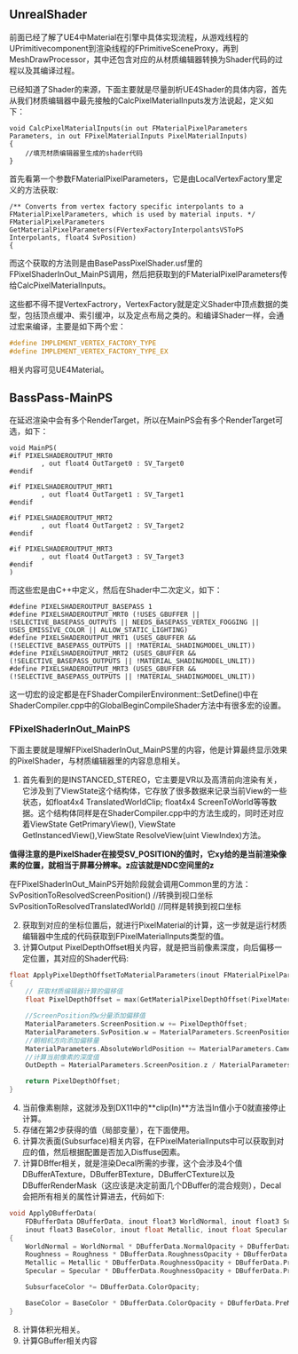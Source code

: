 ## UnrealShader
前面已经了解了UE4中Material在引擎中具体实现流程，从游戏线程的UPrimitivecomponent到渲染线程的FPrimitiveSceneProxy，再到MeshDrawProcessor，其中还包含对应的从材质编辑器转换为Shader代码的过程以及其编译过程。

已经知道了Shader的来源，下面主要就是尽量剖析UE4Shader的具体内容，首先从我们材质编辑器中最先接触的CalcPixelMaterialInputs发方法说起，定义如下：
```hlsl
void CalcPixelMaterialInputs(in out FMaterialPixelParameters Parameters, in out FPixelMaterialInputs PixelMaterialInputs)
{
    //填充材质编辑器里生成的shader代码
}
```
首先看第一个参数FMaterialPixelParameters，它是由LocalVertexFactory里定义的方法获取:
```hlsl
/** Converts from vertex factory specific interpolants to a FMaterialPixelParameters, which is used by material inputs. */
FMaterialPixelParameters GetMaterialPixelParameters(FVertexFactoryInterpolantsVSToPS Interpolants, float4 SvPosition)
{
```

而这个获取的方法则是由BasePassPixelShader.usf里的FPixelShaderInOut_MainPS调用，然后把获取到的FMaterialPixelParameters传给CalcPixelMaterialInputs。

这些都不得不提VertexFactrory，VertexFactory就是定义Shader中顶点数据的类型，包括顶点缓冲、索引缓冲，以及定点布局之类的。和编译Shader一样，会通过宏来编译，主要是如下两个宏：
```cpp
#define IMPLEMENT_VERTEX_FACTORY_TYPE
#define IMPLEMENT_VERTEX_FACTORY_TYPE_EX
```
相关内容可见UE4Material。

## BassPass-MainPS
在延迟渲染中会有多个RenderTarget，所以在MainPS会有多个RenderTarget可选，如下：
```hlsl
void MainPS(
#if PIXELSHADEROUTPUT_MRT0
		, out float4 OutTarget0 : SV_Target0
#endif

#if PIXELSHADEROUTPUT_MRT1
		, out float4 OutTarget1 : SV_Target1
#endif

#if PIXELSHADEROUTPUT_MRT2
		, out float4 OutTarget2 : SV_Target2
#endif

#if PIXELSHADEROUTPUT_MRT3
		, out float4 OutTarget3 : SV_Target3
#endif
)
```
而这些宏是由C++中定义，然后在Shader中二次定义，如下：
```hlsl
#define PIXELSHADEROUTPUT_BASEPASS 1
#define PIXELSHADEROUTPUT_MRT0 (!USES_GBUFFER || !SELECTIVE_BASEPASS_OUTPUTS || NEEDS_BASEPASS_VERTEX_FOGGING || USES_EMISSIVE_COLOR || ALLOW_STATIC_LIGHTING)
#define PIXELSHADEROUTPUT_MRT1 (USES_GBUFFER && (!SELECTIVE_BASEPASS_OUTPUTS || !MATERIAL_SHADINGMODEL_UNLIT))
#define PIXELSHADEROUTPUT_MRT2 (USES_GBUFFER && (!SELECTIVE_BASEPASS_OUTPUTS || !MATERIAL_SHADINGMODEL_UNLIT))
#define PIXELSHADEROUTPUT_MRT3 (USES_GBUFFER && (!SELECTIVE_BASEPASS_OUTPUTS || !MATERIAL_SHADINGMODEL_UNLIT))
```

这一切宏的设定都是在FShaderCompilerEnvironment::SetDefine()中在ShaderCompiler.cpp中的GlobalBeginCompileShader方法中有很多宏的设置。

### FPixelShaderInOut_MainPS
下面主要就是理解FPixelShaderInOut_MainPS里的内容，他是计算最终显示效果的PixelShader，与材质编辑器里的内容息息相关。

1. 首先看到的是INSTANCED_STEREO，它主要是VR以及高清前向渲染有关，它涉及到了ViewState这个结构体，它存放了很多数据来记录当前View的一些状态，如float4x4 TranslatedWorldClip;
float4x4 ScreenToWorld等等数据。这个结构体同样是在ShaderCompiler.cpp中的方法生成的，同时还对应着ViewState GetPrimaryView(), ViewState GetInstancedView(),ViewState ResolveView(uint ViewIndex)方法。

**值得注意的是PixelShader在接受SV_POSITION的值时，它xy给的是当前渲染像素的位置，就相当于屏幕分辨率。z应该就是NDC空间里的z**

在FPixelShaderInOut_MainPS开始阶段就会调用Common里的方法：
SvPositionToResolvedScreenPosition()  //转换到视口坐标
SvPositionToResolvedTranslatedWorld() //同样是转换到视口坐标

2. 获取到对应的坐标位置后，就进行PixelMaterial的计算，这一步就是运行材质编辑器中生成的代码获取到FPixelMaterialInputs类型的值。
3. 计算Output PixelDepthOffset相关内容，就是把当前像素深度，向后偏移一定位置，其对应的Shader代码:
```cpp
float ApplyPixelDepthOffsetToMaterialParameters(inout FMaterialPixelParameters MaterialParameters, FPixelMaterialInputs PixelMaterialInputs, out float OutDepth)
{
	// 获取材质编辑器计算的偏移值
	float PixelDepthOffset = max(GetMaterialPixelDepthOffset(PixelMaterialInputs), 0);

    //ScreenPosition的w分量添加偏移值
	MaterialParameters.ScreenPosition.w += PixelDepthOffset;
	MaterialParameters.SvPosition.w = MaterialParameters.ScreenPosition.w;
    //朝相机方向添加偏移量
	MaterialParameters.AbsoluteWorldPosition += MaterialParameters.CameraVector * PixelDepthOffset;
    //计算当前像素的深度值
	OutDepth = MaterialParameters.ScreenPosition.z / MaterialParameters.ScreenPosition.w;

	return PixelDepthOffset;
}
```
4. 当前像素剔除，这就涉及到DX11中的**clip(In)**方法当In值小于0就直接停止计算。
5. 存储在第2步获得的值（局部变量），在下面使用。
6. 计算次表面(Subsurface)相关内容，在FPixelMaterialInputs中可以获取到对应的值，然后根据配置是否加入Disffuse因素。
7. 计算DBffer相关，就是渲染Decal所需的步骤，这个会涉及4个值DBufferATexture，DBufferBTexture，DBufferCTexture以及DBufferRenderMask（这应该是决定前面几个DBuffer的混合规则），Decal会把所有相关的属性计算进去，代码如下:
```cpp
void ApplyDBufferData(
	FDBufferData DBufferData, inout float3 WorldNormal, inout float3 SubsurfaceColor, inout float Roughness, 
	inout float3 BaseColor, inout float Metallic, inout float Specular )
{
	WorldNormal = WorldNormal * DBufferData.NormalOpacity + DBufferData.PreMulWorldNormal;
	Roughness = Roughness * DBufferData.RoughnessOpacity + DBufferData.PreMulRoughness;
	Metallic = Metallic * DBufferData.RoughnessOpacity + DBufferData.PreMulMetallic;
	Specular = Specular * DBufferData.RoughnessOpacity + DBufferData.PreMulSpecular;

	SubsurfaceColor *= DBufferData.ColorOpacity;

	BaseColor = BaseColor * DBufferData.ColorOpacity + DBufferData.PreMulColor;
}
```
8. 计算体积光相关。
9. 计算GBuffer相关内容
